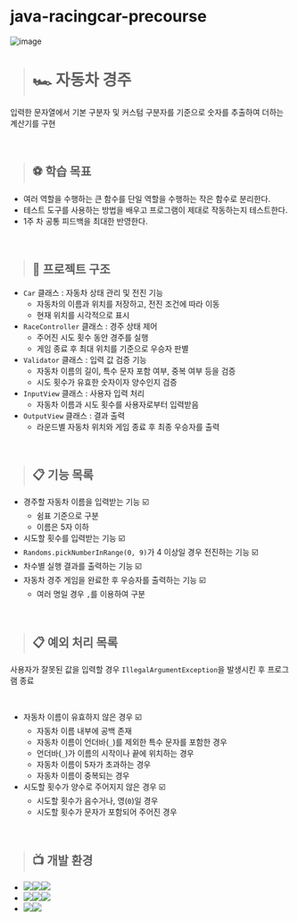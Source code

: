 # java-racingcar-precourse

![image](https://github.com/user-attachments/assets/7e5f21c4-fd8f-421f-bf5a-a0e75116beb7)

> # 🏎️ 자동차 경주
입력한 문자열에서 기본 구분자 및 커스텀 구분자를 기준으로 숫자를 추출하여 더하는 계산기를 구현

<br>

> ## ⚽ 학습 목표
- 여러 역할을 수행하는 큰 함수를 단일 역할을 수행하는 작은 함수로 분리한다.
- 테스트 도구를 사용하는 방법을 배우고 프로그램이 제대로 작동하는지 테스트한다.
- 1주 차 공통 피드백을 최대한 반영한다.

<br>

> ## 🧬 프로젝트 구조
- `Car` 클래스 : 자동차 상태 관리 및 전진 기능 
  - 자동차의 이름과 위치를 저장하고, 전진 조건에 따라 이동
  - 현재 위치를 시각적으로 표시
- `RaceController` 클래스 : 경주 상태 제어
  - 주어진 시도 횟수 동안 경주를 실행
  - 게임 종료 후 최대 위치를 기준으로 우승자 판별
- `Validator` 클래스 : 입력 값 검증 기능 
  - 자동차 이름의 길이, 특수 문자 포함 여부, 중복 여부 등을 검증
  - 시도 횟수가 유효한 숫자이자 양수인지 검증
- `InputView` 클래스 : 사용자 입력 처리
  - 자동차 이름과 시도 횟수를 사용자로부터 입력받음
- `OutputView` 클래스 : 결과 출력
  - 라운드별 자동차 위치와 게임 종료 후 최종 우승자를 출력

<br>

> ## 📋 기능 목록
- 경주할 자동차 이름을 입력받는 기능 ☑️
  - 쉼표 기준으로 구분
  - 이름은 5자 이하
- 시도할 횟수를 입력받는 기능 ☑️
- `Randoms.pickNumberInRange(0, 9)`가 4 이상일 경우 전진하는 기능 ☑️
- 차수별 실행 결과를 출력하는 기능 ☑️
- 자동차 경주 게임을 완료한 후 우승자를 출력하는 기능 ☑️
  - 여러 명일 경우 `,`를 이용하여 구분

<br>

> ## 📋 예외 처리 목록
사용자가 잘못된 값을 입력할 경우 `IllegalArgumentException`을 발생시킨 후 프로그램 종료

<br>

 - 자동차 이름이 유효하지 않은 경우 ☑️
   - 자동차 이름 내부에 공백 존재
   - 자동차 이름이 언더바(`_`)를 제외한 특수 문자를 포함한 경우
   - 언더바(`_`)가 이름의 시작이나 끝에 위치하는 경우
   - 자동차 이름이 5자가 초과하는 경우
   - 자동차 이름이 중복되는 경우
 - 시도할 횟수가 양수로 주어지지 않은 경우 ☑️
   - 시도할 횟수가 음수거나, 영(`0`)일 경우
   - 시도할 횟수가 문자가 포함되어 주어진 경우

<br>

> ## 📺 개발 환경
- <img src="https://img.shields.io/badge/Build-%23121011?style=for-the-badge"><img src="https://img.shields.io/badge/Gradle-02303A?style=for-the-badge&logo=Gradle&logoColor=white"><img src="https://img.shields.io/badge/8.7-515151?style=for-the-badge">
- <img src="https://img.shields.io/badge/Language-%23121011?style=for-the-badge"><img src="https://img.shields.io/badge/java-%23ED8B00?style=for-the-badge&logo=openjdk&logoColor=white"><img src="https://img.shields.io/badge/21-515151?style=for-the-badge">
- <img src="https://img.shields.io/badge/Project Encoding-%23121011?style=for-the-badge"><img src="https://img.shields.io/badge/UTF 8-EA2328?style=for-the-badge">
